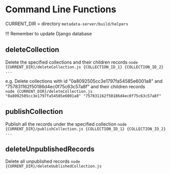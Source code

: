 Command Line Functions
======================
CURRENT_DIR = directory `metadata-server/build/helpers`

!!! Remember to update Django database 

## deleteCollection
Delete the specified collections and their children records
	```
	node {CURRENT_DIR}/deleteCollection.js {COLLECTION_ID_1} {COLLECTION_ID_2} ...
	```  
	
e.g. Delete collections with id "0a8092505cc3e1797fa54585e6001a8" and "757831162f50186d4ec0f75c63c57a8f" and their children records  
	```
	node {CURRENT_DIR}/deleteCollection.js "0a8092505cc3e1797fa54585e6001a8" "757831162f50186d4ec0f75c63c57a8f"
	```
## publishCollection
Publish all the records under the specified collection
	```
	node {CURRENT_DIR}/publishCollection.js {COLLECTION_ID_1} {COLLECTION_ID_2} ...
	``` 
	
## deleteUnpublishedRecords
Delete all unpublished records
	```
	node {CURRENT_DIR}/deleteUublishedCollection.js
	``` 